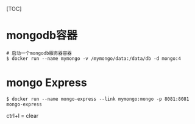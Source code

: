 [TOC]

# mongodb容器
```
# 启动一个mongodb服务器容器
$ docker run --name mymongo -v /mymongo/data:/data/db -d mongo:4
```
# mongo Express
```
$ docker run --name mongo-express --link mymongo:mongo -p 8081:8081 mongo-express
```


ctrl+l = clear